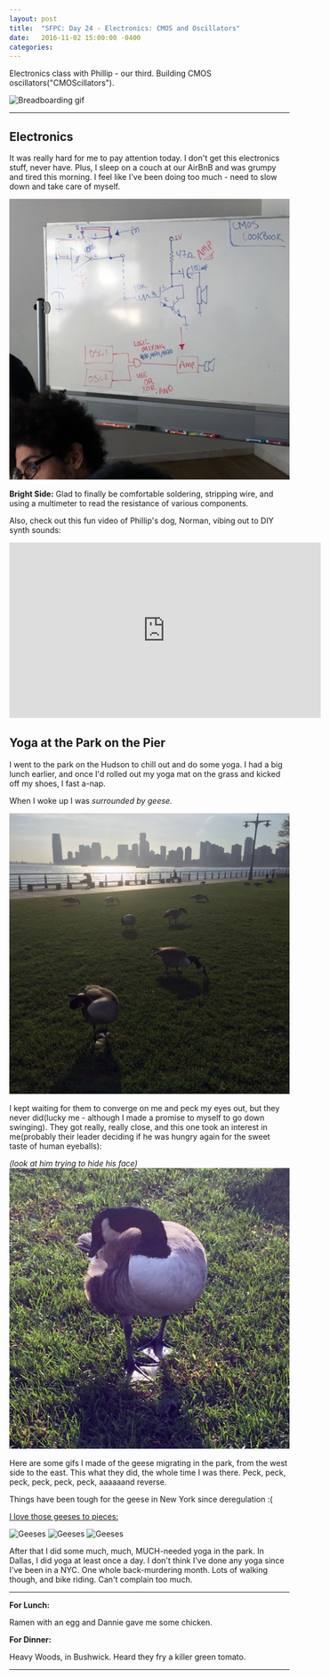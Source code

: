 ```yaml
---
layout: post
title:  "SFPC: Day 24 - Electronics: CMOS and Oscillators"
date:   2016-11-02 15:00:00 -0400
categories:
---
```


Electronics class with Phillip - our third. Building CMOS oscillators("CMOScillators").

![Breadboarding gif](/images/IMG_5303.gif)

-----

<h2>Electronics</h2>

It was really hard for me to pay attention today. I don't get this electronics stuff, never have. Plus, I sleep on a couch at our AirBnB and was grumpy and tired this morning. I feel like I've been doing too much - need to slow down and take care of myself.

![Electronics whiteboard](/images/IMG_5308.jpg)

**Bright Side:** Glad to finally be comfortable soldering, stripping wire, and using a multimeter to read the resistance of various components.

Also, check out this fun video of Phillip's dog, Norman, vibing out to DIY synth sounds:

<iframe width="560" height="315" src="https://www.youtube.com/embed/0Ma_r202hHs" frameborder="0" allowfullscreen></iframe>

<h2>Yoga at the Park on the Pier</h2>

I went to the park on the Hudson to chill out and do some yoga. I had a big lunch earlier, and once I'd rolled out my yoga mat on the grass and kicked off my shoes, I fast a-nap.

When I woke up I was *surrounded by geese.*

![Geeses](/images/IMG_5328.jpg)

I kept waiting for them to converge on me and peck my eyes out, but they never did(lucky me - although I made a promise to myself to go down swinging). They got really, really close, and this one took an interest in me(probably their leader deciding if he was hungry again for the sweet taste of human eyeballs):

*(look at him trying to hide his face)*
![Geeses](/images/IMG_5325.jpg)

Here are some gifs I made of the geese migrating in the park, from the west side to the east. This what they did, the whole time I was there. Peck, peck, peck, peck, peck, peck, aaaaaand reverse.

Things have been tough for the geese in New York since deregulation :(

[I love those geeses to pieces:](https://youtu.be/4gTLxgssOXI?t=2m7s)

![Geeses](/images/IMG_5315.gif)
![Geeses](/images/IMG_5317.gif)
![Geeses](/images/IMG_5318.gif)

After that I did some much, much, MUCH-needed yoga in the park. In Dallas, I did yoga at least once a day. I don't think I've done any yoga since I've been in a NYC. One whole back-murdering month. Lots of walking though, and bike riding. Can't complain too much.

-----

**For Lunch:**

Ramen with an egg and Dannie gave me some chicken.

**For Dinner:**

Heavy Woods, in Bushwick. Heard they fry a killer green tomato.

-----
